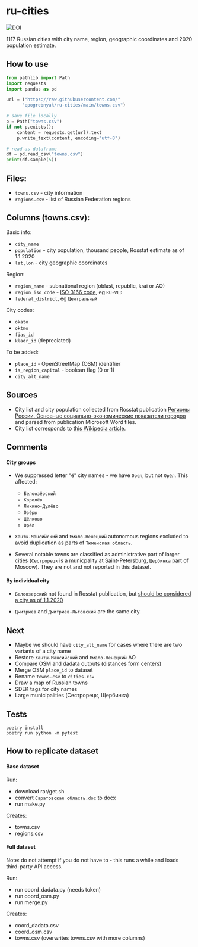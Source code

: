 # ru-cities

[![DOI](https://zenodo.org/badge/DOI/10.5281/zenodo.5148693.svg)](https://doi.org/10.5281/zenodo.5148693)

1117 Russian cities with city name, region, 
geographic coordinates and 2020 population estimate.

## How to use

```python 
from pathlib import Path
import requests
import pandas as pd

url = ("https://raw.githubusercontent.com/"
      "epogrebnyak/ru-cities/main/towns.csv")

# save file locally
p = Path("towns.csv")
if not p.exists():
    content = requests.get(url).text
    p.write_text(content, encoding="utf-8")

# read as dataframe
df = pd.read_csv("towns.csv")
print(df.sample(5))
```

## Files:

- `towns.csv` - city information
- `regions.csv` - list of Russian Federation regions

## Сolumns (towns.csv):

Basic info:

- `city_name`
- `population` - city population, thousand people, Rosstat estimate as of 1.1.2020
- `lat,lon` - city geographic coordinates 

Region:

- `region_name` - subnational region (oblast, republic, krai or AO)
- `region_iso_code` - [ISO 3166 code](https://en.wikipedia.org/wiki/ISO_3166-2:RU), eg `RU-VLD`
- `federal_district`, eg `Центральный`

City codes:

- `okato` 
- `oktmo` 
- `fias_id` 
- `kladr_id`  (depreciated)

To be added:

- `place_id` - OpenStreetMap (OSM) identifier
- `is_region_capital` - boolean flag (0 or 1)
- `city_alt_name`


## Sources

- City list and city population collected from Rosstat publication [Регионы России. Основные социально-экономические показатели городов](https://rosstat.gov.ru/folder/210/document/13206) and parsed from publication Microsoft Word files.
- City list corresponds to [this Wikipedia article](https://ru.wikipedia.org/wiki/%D0%A1%D0%BF%D0%B8%D1%81%D0%BE%D0%BA_%D0%B3%D0%BE%D1%80%D0%BE%D0%B4%D0%BE%D0%B2_%D0%A0%D0%BE%D1%81%D1%81%D0%B8%D0%B8).

## Comments

#### City groups

- We suppressed letter "ё" city names - we have `Орел`, but not `Орёл`. This affected:
  - `Белоозёрский`
  - `Королёв`
  - `Ликино-Дулёво`
  - `Озёры`
  - `Щёлково`
  - `Орёл`

- `Ханты-Мансийский` and `Ямало-Ненецкий` autonomous regions excluded to avoid duplication as parts of `Тюменская область`.

- Several notable towns are classified as administrative part of larger cities (`Сестрорецк` is a municpality at  Saint-Petersburg, `Щербинка` part of Moscow). They are not and not reported in this dataset.

#### By individual city

- `Белоозерский` not found in Rosstat publication, but [should be considered a city as of 1.1.2020](https://github.com/epogrebnyak/ru-cities/issues/5#issuecomment-886179980)

- `Дмитриев` and `Дмитриев-Льговский` are the same city.

## Next

- Maybe we should have `city_alt_name` for cases where there are two variants of a city name 
- Restore `Ханты-Мансийский` and `Ямало-Ненецкий` АО
- Compare OSM and dadata outputs (distances form centers)
- Merge OSM `place_id` to dataset 
- Rename `towns.csv` to `cities.csv`
- Draw a map of Russian towns
- SDEK tags for city names
- Large municipalities (Сестрорецк, Щербинка)

## Tests

```
poetry install
poetry run python -m pytest
```

## How to replicate dataset

#### Base dataset

Run:

- download rar/get.sh
- convert `Саратовская область.doc` to docx
- run make.py

Creates:

- towns.csv
- regions.csv

#### Full dataset

Note: do not attempt if you do not have to -
this runs a while and loads third-party API access. 

Run:

- run coord_dadata.py (needs token)
- run coord_osm.py
- run merge.py

Creates:

- coord_dadata.csv
- coord_osm.csv
- towns.csv (overwrites towns.csv with more columns)
